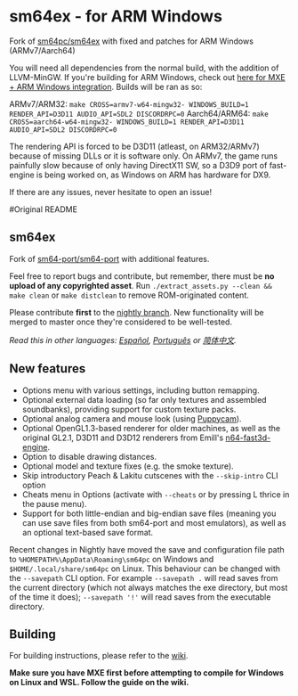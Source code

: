 # sm64ex - for ARM Windows
Fork of [sm64pc/sm64ex](https://github.com/sm64pc/sm64ex) with fixed and patches for ARM Windows (ARMv7/Aarch64)

You will need all dependencies from the normal build, with the addition of LLVM-MinGW. If you're building for ARM Windows, check out [here for MXE + ARM Windows integration](https://github.com/armdevvel/mxe). Builds will be ran as so:

ARMv7/ARM32: `make CROSS=armv7-w64-mingw32- WINDOWS_BUILD=1 RENDER_API=D3D11 AUDIO_API=SDL2 DISCORDRPC=0`
Aarch64/ARM64: `make CROSS=aarch64-w64-mingw32- WINDOWS_BUILD=1 RENDER_API=D3D11 AUDIO_API=SDL2 DISCORDRPC=0`

The rendering API is forced to be D3D11 (atleast, on ARM32/ARMv7) because of missing DLLs or it is software only. On ARMv7, the game runs painfully slow because of only having DirectX11 SW, so a D3D9 port of fast-engine is being worked on, as Windows on ARM has hardware for DX9.

If there are any issues, never hesitate to open an issue!

#Original README

## sm64ex

Fork of [sm64-port/sm64-port](https://github.com/sm64-port/sm64-port) with additional features. 

Feel free to report bugs and contribute, but remember, there must be **no upload of any copyrighted asset**. 
Run `./extract_assets.py --clean && make clean` or `make distclean` to remove ROM-originated content.

Please contribute **first** to the [nightly branch](https://github.com/sm64pc/sm64ex/tree/nightly/). New functionality will be merged to master once they're considered to be well-tested.

*Read this in other languages: [Español](README_es_ES.md), [Português](README_pt_BR.md) or [简体中文](README_zh_CN.md).*

## New features

 * Options menu with various settings, including button remapping.
 * Optional external data loading (so far only textures and assembled soundbanks), providing support for custom texture packs.
 * Optional analog camera and mouse look (using [Puppycam](https://github.com/FazanaJ/puppycam)).
 * Optional OpenGL1.3-based renderer for older machines, as well as the original GL2.1, D3D11 and D3D12 renderers from Emill's [n64-fast3d-engine](https://github.com/Emill/n64-fast3d-engine/).
 * Option to disable drawing distances.
 * Optional model and texture fixes (e.g. the smoke texture).
 * Skip introductory Peach & Lakitu cutscenes with the `--skip-intro` CLI option
 * Cheats menu in Options (activate with `--cheats` or by pressing L thrice in the pause menu).
 * Support for both little-endian and big-endian save files (meaning you can use save files from both sm64-port and most emulators), as well as an optional text-based save format.

Recent changes in Nightly have moved the save and configuration file path to `%HOMEPATH%\AppData\Roaming\sm64pc` on Windows and `$HOME/.local/share/sm64pc` on Linux. This behaviour can be changed with the `--savepath` CLI option.
For example `--savepath .` will read saves from the current directory (which not always matches the exe directory, but most of the time it does);
   `--savepath '!'` will read saves from the executable directory.

## Building
For building instructions, please refer to the [wiki](https://github.com/sm64pc/sm64ex/wiki).

**Make sure you have MXE first before attempting to compile for Windows on Linux and WSL. Follow the guide on the wiki.**
